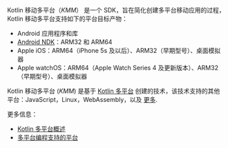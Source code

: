 [//]: # (title: Supported platforms)
[//]: # (auxiliary-id: Supported_Platforms)

Kotlin 移动多平台（_KMM_） 是一个 SDK，旨在简化创建多平台移动应用的过程，Kotlin 移动多平台支持如下的平台目标产物：

* Android 应用程序和库
* [Android NDK](https://developer.android.com/ndk)：ARM32 和 ARM64
* Apple iOS：ARM64（iPhone 5s 及以后）、ARM32（早期型号）、桌面模拟器
* Apple watchOS：ARM64（Apple Watch Series 4 及更新版本）、ARM32（早期型号）、桌面模拟器

Kotlin 移动多平台 (_KMM_) 是基于 [Kotlin 多平台](https://kotlinlang.org/docs/reference/multiplatform.html) 创建的技术，该技术支持的其他平台：JavaScript，Linux，WebAssembly，以及 [更多](https://kotlinlang.org/docs/reference/mpp-dsl-reference.html#targets). 

更多信息：
* [Kotlin 多平台概述](https://kotlinlang.org/docs/reference/multiplatform.html)
* [多平台编程支持的平台](https://kotlinlang.org/docs/reference/mpp-supported-platforms.html)
